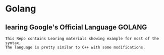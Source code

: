 # Golang

## learing Google's Official Language GOLANG

    This Repo contains Learing materials showing example for most of the syntax,    
    The language is pretty similar to C++ with some modifications.
